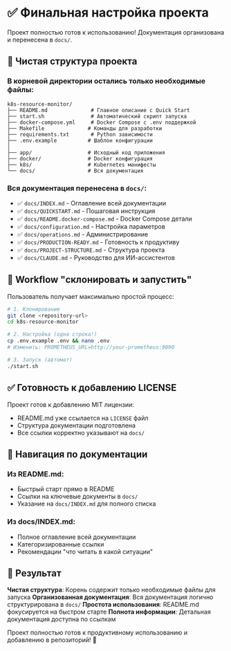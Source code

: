 # ✅ Финальная настройка проекта

Проект полностью готов к использованию! Документация организована и перенесена в `docs/`.

## 📁 Чистая структура проекта

### В корневой директории остались только необходимые файлы:

```
k8s-resource-monitor/
├── README.md              # Главное описание с Quick Start
├── start.sh               # Автоматический скрипт запуска  
├── docker-compose.yml     # Docker Compose с .env поддержкой
├── Makefile              # Команды для разработки
├── requirements.txt       # Python зависимости
├── .env.example          # Шаблон конфигурации
│
├── app/                  # Исходный код приложения
├── docker/               # Docker конфигурация
├── k8s/                  # Kubernetes манифесты
└── docs/                 # Вся документация
```

### Вся документация перенесена в `docs/`:

- ✅ `docs/INDEX.md` - Оглавление всей документации
- ✅ `docs/QUICKSTART.md` - Пошаговая инструкция
- ✅ `docs/README.docker-compose.md` - Docker Compose детали
- ✅ `docs/configuration.md` - Настройка параметров
- ✅ `docs/operations.md` - Администрирование
- ✅ `docs/PRODUCTION-READY.md` - Готовность к продуктиву
- ✅ `docs/PROJECT-STRUCTURE.md` - Структура проекта
- ✅ `docs/CLAUDE.md` - Руководство для ИИ-ассистентов

## 🎯 Workflow "склонировать и запустить"

Пользователь получает максимально простой процесс:

```bash
# 1. Клонирование
git clone <repository-url>
cd k8s-resource-monitor

# 2. Настройка (одна строка!)
cp .env.example .env && nano .env
# Изменить: PROMETHEUS_URL=http://your-prometheus:9090

# 3. Запуск (автомат)
./start.sh
```

## ✅ Готовность к добавлению LICENSE

Проект готов к добавлению MIT лицензии:
- README.md уже ссылается на `LICENSE` файл
- Структура документации подготовлена
- Все ссылки корректно указывают на `docs/`

## 📖 Навигация по документации

### Из README.md:
- Быстрый старт прямо в README
- Ссылки на ключевые документы в `docs/`
- Указание на `docs/INDEX.md` для полного списка

### Из docs/INDEX.md:
- Полное оглавление всей документации
- Категоризированные ссылки
- Рекомендации "что читать в какой ситуации"

## 🚀 Результат

**Чистая структура**: Корень содержит только необходимые файлы для запуска
**Организованная документация**: Вся документация логично структурирована в `docs/`
**Простота использования**: README.md фокусируется на быстром старте
**Полнота информации**: Детальная документация доступна по ссылкам

Проект полностью готов к продуктивному использованию и добавлению в репозиторий! 🎉